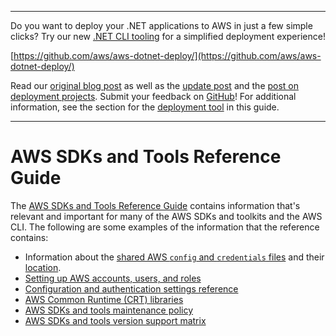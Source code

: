 --------

Do you want to deploy your \.NET applications to AWS in just a few simple clicks? Try our new [\.NET CLI tooling](https://www.nuget.org/packages/AWS.Deploy.Tools) for a simplified deployment experience\!

 [https://github.com/aws/aws-dotnet-deploy/](https://github.com/aws/aws-dotnet-deploy/)

Read our [original blog post](https://aws.amazon.com/blogs/developer/reimagining-the-aws-net-deployment-experience/) as well as the [update post](https://aws.amazon.com/blogs/developer/update-new-net-deployment-experience/) and the [post on deployment projects](https://aws.amazon.com/blogs/developer/dotnet-deployment-projects/)\. Submit your feedback on [GitHub](https://github.com/aws/aws-dotnet-deploy)\! For additional information, see the section for the [deployment tool](https://docs.aws.amazon.com/sdk-for-net/v3/developer-guide/deployment-tool.html) in this guide\.

--------

# AWS SDKs and Tools Reference Guide<a name="sdks-and-tools-ref"></a>

The [AWS SDKs and Tools Reference Guide](https://docs.aws.amazon.com/sdkref/latest/guide/overview.html) contains information that's relevant and important for many of the AWS SDKs and toolkits and the AWS CLI\. The following are some examples of the information that the reference contains:
+ Information about the [shared AWS `config` and `credentials` files](https://docs.aws.amazon.com/sdkref/latest/guide/file-format.html) and their [location](https://docs.aws.amazon.com/sdkref/latest/guide/file-location.html)\.
+ [Setting up AWS accounts, users, and roles](https://docs.aws.amazon.com/sdkref/latest/guide/access-users.html)
+ [Configuration and authentication settings reference](https://docs.aws.amazon.com/sdkref/latest/guide/settings-reference.html)
+ [AWS Common Runtime \(CRT\) libraries](https://docs.aws.amazon.com/sdkref/latest/guide/common-runtime.html)
+ [AWS SDKs and tools maintenance policy](https://docs.aws.amazon.com/sdkref/latest/guide/maint-policy.html)
+ [AWS SDKs and tools version support matrix](https://docs.aws.amazon.com/sdkref/latest/guide/version-support-matrix.html)